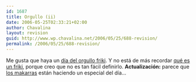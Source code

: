```yaml
---
id: 1687
title: Orgullo (ii)
date: 2006-05-25T02:33:21+02:00
author: Chavalina
layout: revision
guid: http://www.wp.chavalina.net/2006/05/25/688-revision/
permalink: /2006/05/25/688-revision/
---
```

Me gusta que haya un <a href="http://www.elpais.es/vineta.html?d_date=20060525&autor=Forges&anchor=elpporopi&xref=20060525elpepivin_1&type=Tes&k=Forges" target="_blank">día del orgullo friki</a>. Y no está de más recordar <a href="http://es.wikipedia.org/wiki/Friki" target="_blank">qué es un friki</a>, porque creo que no es tan fácil definirlo. **Actualización:** parece que <a href="http://www.makarras.org/index.php" target="_blank">los makarras</a> están haciendo un especial del día…